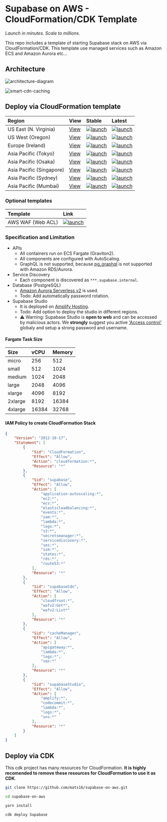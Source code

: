 # Supabase on AWS - CloudFormation/CDK Template

_Launch in minutes. Scale to millions._

This repo includes a template of starting Supabase stack on AWS via CloudFormation/CDK. This template use managed services such as Amazon ECS and Amazon Aurora etc...

## Architecture

![architecture-diagram](docs/images/architecture-diagram.png)

![smart-cdn-caching](docs/images/smart-cdn-caching.png)

## Deploy via CloudFormation template

| Region | View | Stable | Latest |
|:--|:--|:--|:--|
| US East (N. Virginia) | [View][us-east-1] | [![launch][launch]][stable-us-east-1] | [![launch][launch]][latest-us-east-1] |
| US West (Oregon) | [View][us-west-2] | [![launch][launch]][stable-us-west-2] | [![launch][launch]][latest-us-west-2] |
| Europe (Ireland) | [View][eu-west-1] | [![launch][launch]][stable-eu-west-1] | [![launch][launch]][latest-eu-west-1] |
| Asia Pacific (Tokyo) | [View][ap-northeast-1] | [![launch][launch]][stable-ap-northeast-1] | [![launch][launch]][latest-ap-northeast-1] |
| Asia Pacific (Osaka) | [View][ap-northeast-3] | [![launch][launch]][stable-ap-northeast-3] | [![launch][launch]][latest-ap-northeast-3] |
| Asia Pacific (Singapore) | [View][ap-southeast-1] | [![launch][launch]][stable-ap-southeast-1] | [![launch][launch]][latest-ap-southeast-1] |
| Asia Pacific (Sydney) | [View][ap-southeast-2] | [![launch][launch]][stable-ap-southeast-2] | [![launch][launch]][latest-ap-southeast-2] |
| Asia Pacific (Mumbai) | [View][ap-south-1] | [![launch][launch]][stable-ap-south-1] | [![launch][launch]][latest-ap-south-1] |

[launch]: https://s3.amazonaws.com/cloudformation-examples/cloudformation-launch-stack.png

[us-east-1]: https://supabase-on-aws-us-east-1.s3.amazonaws.com/stable/Supabase.template.json
[us-west-2]: https://supabase-on-aws-us-west-2.s3.amazonaws.com/stable/Supabase.template.json
[eu-west-1]: https://supabase-on-aws-eu-west-1.s3.amazonaws.com/stable/Supabase.template.json
[ap-northeast-1]: https://supabase-on-aws-ap-northeast-1.s3.amazonaws.com/stable/Supabase.template.json
[ap-northeast-3]: https://supabase-on-aws-ap-northeast-3.s3.amazonaws.com/stable/Supabase.template.json
[ap-southeast-1]: https://supabase-on-aws-ap-southeast-1.s3.amazonaws.com/stable/Supabase.template.json
[ap-southeast-2]: https://supabase-on-aws-ap-southeast-2.s3.amazonaws.com/stable/Supabase.template.json
[ap-south-1]: https://supabase-on-aws-ap-south-1.s3.amazonaws.com/stable/Supabase.template.json

[stable-us-east-1]: https://us-east-1.console.aws.amazon.com/cloudformation/home#/stacks/create/review?stackName=Supabase&templateURL=https://supabase-on-aws-us-east-1.s3.amazonaws.com/stable/Supabase.template.json&param_SesRegion=us-east-1
[stable-us-west-2]: https://us-west-2.console.aws.amazon.com/cloudformation/home#/stacks/create/review?stackName=Supabase&templateURL=https://supabase-on-aws-us-west-2.s3.amazonaws.com/stable/Supabase.template.json&param_SesRegion=us-west-2
[stable-eu-west-1]: https://eu-west-1.console.aws.amazon.com/cloudformation/home#/stacks/create/review?stackName=Supabase&templateURL=https://supabase-on-aws-eu-west-1.s3.amazonaws.com/stable/Supabase.template.json&param_SesRegion=eu-west-1
[stable-ap-northeast-1]: https://ap-northeast-1.console.aws.amazon.com/cloudformation/home#/stacks/create/review?stackName=Supabase&templateURL=https://supabase-on-aws-ap-northeast-1.s3.amazonaws.com/stable/Supabase.template.json&param_SesRegion=ap-northeast-1
[stable-ap-northeast-3]: https://ap-northeast-3.console.aws.amazon.com/cloudformation/home#/stacks/create/review?stackName=Supabase&templateURL=https://supabase-on-aws-ap-northeast-3.s3.amazonaws.com/stable/Supabase.template.json&param_SesRegion=ap-northeast-3
[stable-ap-southeast-1]: https://ap-southeast-1.console.aws.amazon.com/cloudformation/home#/stacks/create/review?stackName=Supabase&templateURL=https://supabase-on-aws-ap-southeast-1.s3.amazonaws.com/stable/Supabase.template.json&param_SesRegion=ap-southeast-1
[stable-ap-southeast-2]: https://ap-southeast-2.console.aws.amazon.com/cloudformation/home#/stacks/create/review?stackName=Supabase&templateURL=https://supabase-on-aws-ap-southeast-2.s3.amazonaws.com/stable/Supabase.template.json&param_SesRegion=ap-southeast-2
[stable-ap-south-1]: https://ap-south-1.console.aws.amazon.com/cloudformation/home#/stacks/create/review?stackName=Supabase&templateURL=https://supabase-on-aws-ap-south-1.s3.amazonaws.com/stable/Supabase.template.json&param_SesRegion=ap-south-1

[latest-us-east-1]: https://us-east-1.console.aws.amazon.com/cloudformation/home#/stacks/create/review?stackName=Supabase&templateURL=https://supabase-on-aws-us-east-1.s3.amazonaws.com/latest/Supabase.template.json&param_SesRegion=us-east-1
[latest-us-west-2]: https://us-west-2.console.aws.amazon.com/cloudformation/home#/stacks/create/review?stackName=Supabase&templateURL=https://supabase-on-aws-us-west-2.s3.amazonaws.com/latest/Supabase.template.json&param_SesRegion=us-west-2
[latest-eu-west-1]: https://eu-west-1.console.aws.amazon.com/cloudformation/home#/stacks/create/review?stackName=Supabase&templateURL=https://supabase-on-aws-eu-west-1.s3.amazonaws.com/latest/Supabase.template.json&param_SesRegion=eu-west-1
[latest-ap-northeast-1]: https://ap-northeast-1.console.aws.amazon.com/cloudformation/home#/stacks/create/review?stackName=Supabase&templateURL=https://supabase-on-aws-ap-northeast-1.s3.amazonaws.com/latest/Supabase.template.json&param_SesRegion=ap-northeast-1
[latest-ap-northeast-3]: https://ap-northeast-3.console.aws.amazon.com/cloudformation/home#/stacks/create/review?stackName=Supabase&templateURL=https://supabase-on-aws-ap-northeast-3.s3.amazonaws.com/latest/Supabase.template.json&param_SesRegion=ap-northeast-3
[latest-ap-southeast-1]: https://ap-southeast-1.console.aws.amazon.com/cloudformation/home#/stacks/create/review?stackName=Supabase&templateURL=https://supabase-on-aws-ap-southeast-1.s3.amazonaws.com/latest/Supabase.template.json&param_SesRegion=ap-southeast-1
[latest-ap-southeast-2]: https://ap-southeast-2.console.aws.amazon.com/cloudformation/home#/stacks/create/review?stackName=Supabase&templateURL=https://supabase-on-aws-ap-southeast-2.s3.amazonaws.com/latest/Supabase.template.json&param_SesRegion=ap-southeast-2
[latest-ap-south-1]: https://ap-south-1.console.aws.amazon.com/cloudformation/home#/stacks/create/review?stackName=Supabase&templateURL=https://supabase-on-aws-ap-south-1.s3.amazonaws.com/latest/Supabase.template.json&param_SesRegion=ap-south-1

### Optional templates

| Template | Link |
|:--|:--|
| AWS WAF (Web ACL) | [![launch][launch]][waf-latest] |

[waf-latest]: https://us-east-1.console.aws.amazon.com/cloudformation/home#/stacks/create/review?stackName=SupabaseWaf&templateURL=https://supabase-on-aws-us-east-1.s3.amazonaws.com/latest/SupabaseWaf.template.json

### Specification and Limitation

- APIs
  - All containers run on ECS Fargate (Graviton2).
  - All components are configured with AutoScaling.
  - GraphQL is not supported, because [pg_graphql](https://github.com/supabase/pg_graphql) is not supported with Amazon RDS/Aurora.
- Service Discovery
  - Each component is discovered as `***.supabase.internal`.
- Database (PostgreSQL)
  - [Amazon Aurora Serverless v2](https://aws.amazon.com/rds/aurora/serverless/) is used.
  - Todo: Add automatically password rotation.
- Supabase Studio
  - It is deployed on [Amplify Hosting](https://aws.amazon.com/amplify/hosting/).
  - Todo: Add option to deploy the studio in different regions.
  - ⚠️ Warning: Supabase Studio is **open to web** and can be accessed by malicious actors. We **strongly** suggest you active ['Access control'](https://docs.aws.amazon.com/amplify/latest/userguide/access-control.html) globaly and setup a strong password and username.

#### Fargate Task Size

| Size | vCPU | Memory |
|:--|:--|:--|
| micro | 256 | 512 |
| small | 512 | 1024 |
| medium | 1024 | 2048 |
| large | 2048 | 4096 |
| xlarge | 4096 | 8192 |
| 2xlarge | 8192 | 16384 |
| 4xlarge | 16384 | 32768 |

#### IAM Policy to create CloudFormation Stack

```json
{
	"Version": "2012-10-17",
	"Statement": [
		{
			"Sid": "CloudFormation",
			"Effect": "Allow",
			"Action": "cloudformation:*",
			"Resource": "*"
		},
		{
			"Sid": "supabase",
			"Effect": "Allow",
			"Action": [
				"application-autoscaling:*",
				"ec2:*",
				"ecs:*",
				"elasticloadbalancing:*",
				"events:*",
				"iam:*",
				"lambda:*",
				"logs:*",
				"s3:*",
				"secretsmanager:*",
				"servicediscovery:*",
				"ses:*",
				"ssm:*",
				"states:*",
				"rds:*",
				"route53:*"
			],
			"Resource": "*"
		},
		{
			"Sid": "supabaseCdn",
			"Effect": "Allow",
			"Action": [
				"cloudfront:*",
				"wafv2:Get*",
				"wafv2:List*"
			],
			"Resource": "*"
		},
		{
			"Sid": "cacheManager",
			"Effect": "Allow",
			"Action": [
				"apigateway:*",
				"lambda:*",
				"logs:*",
				"sqs:*"
			],
			"Resource": "*"
		},
		{
			"Sid": "supabaseStudio",
			"Effect": "Allow",
			"Action": [
				"amplify:*",
				"codecommit:*",
				"lambda:*",
				"logs:*",
				"sns:*"
			],
			"Resource": "*"
		}
	]
}
```

## Deploy via CDK

This cdk project has many resources for CloudFormation. **It is highly recomended to remove these resources for CloudFormation to use it as CDK**.

```bash
git clone https://github.com/mats16/supabase-on-aws.git

cd supabase-on-aws

yarn install

cdk deploy Supabase
```
